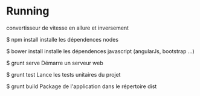 Running
=======

convertisseur de vitesse en allure et inversement


$ npm install
installe les dépendences nodes

$ bower install
installe les dépendences javascript (angularJs, bootstrap ...)

$ grunt serve
Démarre un serveur web

$ grunt test
Lance les tests unitaires du projet

$ grunt build
Package de l'application dans le répertoire dist